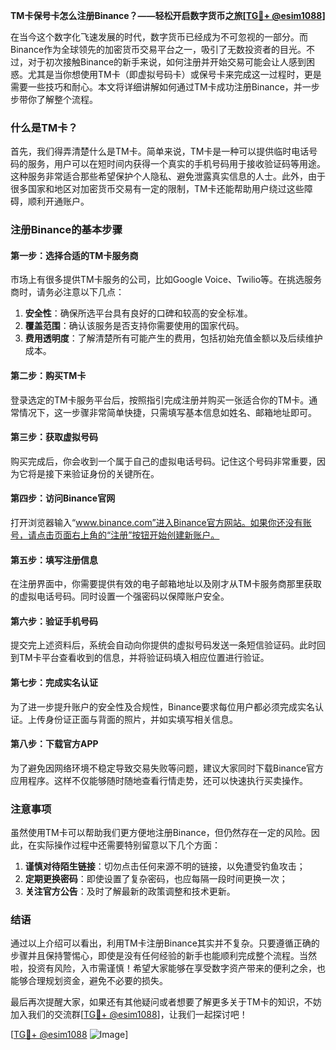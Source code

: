 **TM卡保号卡怎么注册Binance？——轻松开启数字货币之旅[[TG💪+ @esim1088](https://t.me/s/esim1088)]**

在当今这个数字化飞速发展的时代，数字货币已经成为不可忽视的一部分。而Binance作为全球领先的加密货币交易平台之一，吸引了无数投资者的目光。不过，对于初次接触Binance的新手来说，如何注册并开始交易可能会让人感到困惑。尤其是当你想使用TM卡（即虚拟号码卡）或保号卡来完成这一过程时，更是需要一些技巧和耐心。本文将详细讲解如何通过TM卡成功注册Binance，并一步步带你了解整个流程。

### 什么是TM卡？

首先，我们得弄清楚什么是TM卡。简单来说，TM卡是一种可以提供临时电话号码的服务，用户可以在短时间内获得一个真实的手机号码用于接收验证码等用途。这种服务非常适合那些希望保护个人隐私、避免泄露真实信息的人士。此外，由于很多国家和地区对加密货币交易有一定的限制，TM卡还能帮助用户绕过这些障碍，顺利开通账户。

### 注册Binance的基本步骤

#### 第一步：选择合适的TM卡服务商
市场上有很多提供TM卡服务的公司，比如Google Voice、Twilio等。在挑选服务商时，请务必注意以下几点：
1. **安全性**：确保所选平台具有良好的口碑和较高的安全标准。
2. **覆盖范围**：确认该服务是否支持你需要使用的国家代码。
3. **费用透明度**：了解清楚所有可能产生的费用，包括初始充值金额以及后续维护成本。

#### 第二步：购买TM卡
登录选定的TM卡服务平台后，按照指引完成注册并购买一张适合你的TM卡。通常情况下，这一步骤非常简单快捷，只需填写基本信息如姓名、邮箱地址即可。

#### 第三步：获取虚拟号码
购买完成后，你会收到一个属于自己的虚拟电话号码。记住这个号码非常重要，因为它将是接下来验证身份的关键所在。

#### 第四步：访问Binance官网
打开浏览器输入“www.binance.com”进入Binance官方网站。如果你还没有账号，请点击页面右上角的“注册”按钮开始创建新账户。

#### 第五步：填写注册信息
在注册界面中，你需要提供有效的电子邮箱地址以及刚才从TM卡服务商那里获取的虚拟电话号码。同时设置一个强密码以保障账户安全。

#### 第六步：验证手机号码
提交完上述资料后，系统会自动向你提供的虚拟号码发送一条短信验证码。此时回到TM卡平台查看收到的信息，并将验证码填入相应位置进行验证。

#### 第七步：完成实名认证
为了进一步提升账户的安全性及合规性，Binance要求每位用户都必须完成实名认证。上传身份证正面与背面的照片，并如实填写相关信息。

#### 第八步：下载官方APP
为了避免因网络环境不稳定导致交易失败等问题，建议大家同时下载Binance官方应用程序。这样不仅能够随时随地查看行情走势，还可以快速执行买卖操作。

### 注意事项

虽然使用TM卡可以帮助我们更方便地注册Binance，但仍然存在一定的风险。因此，在实际操作过程中还需要特别留意以下几个方面：
1. **谨慎对待陌生链接**：切勿点击任何来源不明的链接，以免遭受钓鱼攻击；
2. **定期更换密码**：即使设置了复杂密码，也应每隔一段时间更换一次；
3. **关注官方公告**：及时了解最新的政策调整和技术更新。

### 结语

通过以上介绍可以看出，利用TM卡注册Binance其实并不复杂。只要遵循正确的步骤并且保持警惕心，即使是没有任何经验的新手也能顺利完成整个流程。当然啦，投资有风险，入市需谨慎！希望大家能够在享受数字资产带来的便利之余，也能够合理规划资金，避免不必要的损失。

最后再次提醒大家，如果还有其他疑问或者想要了解更多关于TM卡的知识，不妨加入我们的交流群[[TG💪+ @esim1088](https://t.me/s/esim1088)]，让我们一起探讨吧！

[[TG💪+ @esim1088](https://t.me/s/esim1088) ![Image](https://i.postimg.cc/4NQfJmqS/Snipaste-2025-05-13-00-14-12.png)]